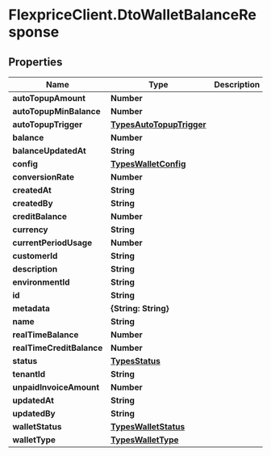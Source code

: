 # FlexpriceClient.DtoWalletBalanceResponse

## Properties

Name | Type | Description | Notes
------------ | ------------- | ------------- | -------------
**autoTopupAmount** | **Number** |  | [optional] 
**autoTopupMinBalance** | **Number** |  | [optional] 
**autoTopupTrigger** | [**TypesAutoTopupTrigger**](TypesAutoTopupTrigger.md) |  | [optional] 
**balance** | **Number** |  | [optional] 
**balanceUpdatedAt** | **String** |  | [optional] 
**config** | [**TypesWalletConfig**](TypesWalletConfig.md) |  | [optional] 
**conversionRate** | **Number** |  | [optional] 
**createdAt** | **String** |  | [optional] 
**createdBy** | **String** |  | [optional] 
**creditBalance** | **Number** |  | [optional] 
**currency** | **String** |  | [optional] 
**currentPeriodUsage** | **Number** |  | [optional] 
**customerId** | **String** |  | [optional] 
**description** | **String** |  | [optional] 
**environmentId** | **String** |  | [optional] 
**id** | **String** |  | [optional] 
**metadata** | **{String: String}** |  | [optional] 
**name** | **String** |  | [optional] 
**realTimeBalance** | **Number** |  | [optional] 
**realTimeCreditBalance** | **Number** |  | [optional] 
**status** | [**TypesStatus**](TypesStatus.md) |  | [optional] 
**tenantId** | **String** |  | [optional] 
**unpaidInvoiceAmount** | **Number** |  | [optional] 
**updatedAt** | **String** |  | [optional] 
**updatedBy** | **String** |  | [optional] 
**walletStatus** | [**TypesWalletStatus**](TypesWalletStatus.md) |  | [optional] 
**walletType** | [**TypesWalletType**](TypesWalletType.md) |  | [optional] 


